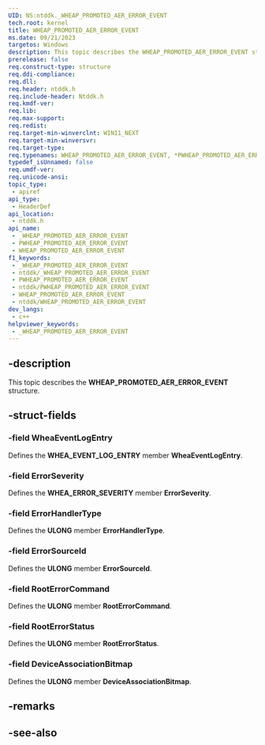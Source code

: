 ```yaml
---
UID: NS:ntddk._WHEAP_PROMOTED_AER_ERROR_EVENT
tech.root: kernel
title: WHEAP_PROMOTED_AER_ERROR_EVENT
ms.date: 09/21/2023
targetos: Windows
description: This topic describes the WHEAP_PROMOTED_AER_ERROR_EVENT structure.
prerelease: false
req.construct-type: structure
req.ddi-compliance: 
req.dll: 
req.header: ntddk.h
req.include-header: Ntddk.h
req.kmdf-ver: 
req.lib: 
req.max-support: 
req.redist: 
req.target-min-winverclnt: WIN11_NEXT
req.target-min-winversvr: 
req.target-type: 
req.typenames: WHEAP_PROMOTED_AER_ERROR_EVENT, *PWHEAP_PROMOTED_AER_ERROR_EVENT
typedef_isUnnamed: false
req.umdf-ver: 
req.unicode-ansi: 
topic_type:
 - apiref
api_type:
 - HeaderDef
api_location:
 - ntddk.h
api_name:
 - _WHEAP_PROMOTED_AER_ERROR_EVENT
 - PWHEAP_PROMOTED_AER_ERROR_EVENT
 - WHEAP_PROMOTED_AER_ERROR_EVENT
f1_keywords:
 - _WHEAP_PROMOTED_AER_ERROR_EVENT
 - ntddk/_WHEAP_PROMOTED_AER_ERROR_EVENT
 - PWHEAP_PROMOTED_AER_ERROR_EVENT
 - ntddk/PWHEAP_PROMOTED_AER_ERROR_EVENT
 - WHEAP_PROMOTED_AER_ERROR_EVENT
 - ntddk/WHEAP_PROMOTED_AER_ERROR_EVENT
dev_langs:
 - c++
helpviewer_keywords:
 - _WHEAP_PROMOTED_AER_ERROR_EVENT
---
```


## -description

This topic describes the **WHEAP_PROMOTED_AER_ERROR_EVENT** structure.

## -struct-fields

### -field WheaEventLogEntry

Defines the **WHEA_EVENT_LOG_ENTRY** member **WheaEventLogEntry**.

### -field ErrorSeverity

Defines the **WHEA_ERROR_SEVERITY** member **ErrorSeverity**.

### -field ErrorHandlerType

Defines the **ULONG** member **ErrorHandlerType**.

### -field ErrorSourceId

Defines the **ULONG** member **ErrorSourceId**.

### -field RootErrorCommand

Defines the **ULONG** member **RootErrorCommand**.

### -field RootErrorStatus

Defines the **ULONG** member **RootErrorStatus**.

### -field DeviceAssociationBitmap

Defines the **ULONG** member **DeviceAssociationBitmap**.

## -remarks

## -see-also
